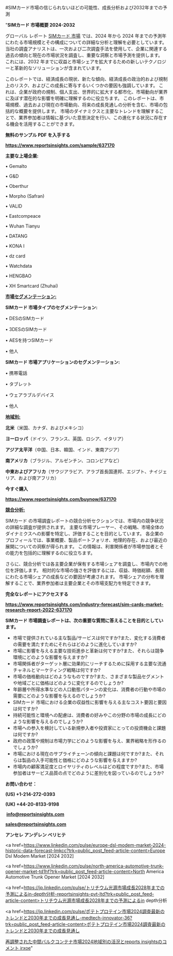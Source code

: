 #SIMカード市場の信じられないほどの可能性、成長分析および2032年までの予測

"<strong>SIMカード 市場概要 2024-2032</strong>

グローバル レポート <a href=https://www.reportsinsights.com/sample/637170>SIMカード 市場</a> では、2024 年から 2024 年までの予測年にわたる市場規模とその構成についての詳細な分析と理解を必要としています。 当社の調査アナリストは、一次および二次調査手法を使用して、企業に関連する過去の傾向と現在の市場状況を調査し、重要な洞察と市場予測を提供します。 これには、2032 年までに収益と市場シェアを拡大​​するための新しいテクノロジーと革新的なソリューションが含まれています。

このレポートでは、経済成長の現状、新たな傾向、経済成長の政治的および規制上のリスク、およびこの成長に寄与するいくつかの要因も強調しています。 これは、企業が政府の規制、個人支出、世界的に拡大する都市化、市場動向が業界に及ぼす潜在的な影響を明確に理解するのに役立ちます。 このレポートは、市場規模、過去および現在の市場動向、将来の成長見通しの分析を含む、市場の包括的な概要を提供します。 市場のダイナミクスと主要なトレンドを理解することで、業界参加者は情報に基づいた意思決定を行い、この進化する状況に存在する機会を活用することができます。

<strong><b>無料のサンプル PDF を入手する</b></strong>

<a href=https://www.reportsinsights.com/sample/637170><strong><u>https://www.reportsinsights.com/sample/637170</u></strong></a>

<strong>主要な上場企業:</strong>

• Gemalto

• G&D

• Oberthur

• Morpho (Safran)

• VALID

• Eastcompeace

• Wuhan Tianyu

• DATANG

• KONA I

• dz card

• Watchdata

• HENGBAO

• XH Smartcard (Zhuhai)

<strong><u>市場セグメンテーション</u></strong><strong><u>:</u></strong>

<strong>SIMカード 市場タイプのセグメンテーション:</strong>

• DESのSIMカード

• 3DESのSIMカード

• AESを持つSIMカード

• 他人

<strong>SIMカード 市場アプリケーションのセグメンテーション:</strong>

• 携帯電話

• タブレット

• ウェアラブルデバイス

• 他人

<strong><u>地域別</u></strong><strong><u>:</u></strong>

<strong>北米</strong>（米国、カナダ、およびメキシコ）

<strong>ヨーロッパ</strong>（ドイツ、フランス、英国、ロシア、イタリア）

<strong>アジア太平洋</strong>（中国、日本、韓国、インド、東南アジア）

<strong>南アメリカ</strong>（ブラジル、アルゼンチン、コロンビアなど）

<strong>中東およびアフリカ</strong>（サウジアラビア、アラブ首長国連邦、エジプト、ナイジェリア、および南アフリカ）

<strong>今すぐ購入</strong>

<a href=https://www.reportsinsights.com/buynow/637170><strong><u>https://www.reportsinsights.com/buynow/637170</u></strong></a>

<strong><u>競合分析:</u></strong>

SIMカード の市場調査レポートの競合分析セクションでは、市場内の競争状況の詳細な調査が提供されます。 主要な市場プレーヤー、その戦略、市場全体のダイナミクスへの影響を特定し、評価することを目的としています。 各企業のプロフィールでは、事業概要、製品ポートフォリオ、地理的存在、および最近の展開についての洞察が得られます。 この情報は、利害関係者が市場参加者とその能力を包括的に理解するのに役立ちます。

さらに、競合分析では各主要企業が保有する市場シェアを調査し、市場内での地位を評価します。 相対的な市場の強さを評価するには、収益、時価総額、長期にわたる市場シェアの成長などの要因が考慮されます。 市場シェアの分布を理解することで、業界参加者は主要企業とその市場支配力を特定できます。

<strong>完全なレポートにアクセスする</strong>

<a href=https://www.reportsinsights.com/industry-forecast/sim-cards-market-research-report-2022-637170><strong><u><b>https://www.reportsinsights.com/industry-forecast/sim-cards-market-research-report-2022-637170</b></u></strong></a>

<strong><b>SIMカード 市場調査レポートは、次の重要な質問に答えることを目的としています。</b></strong>
<ul>
  <li>市場で提供されている主な製品/サービスは何ですか?また、変化する消費者の需要を満たすためにそれらはどのように進化していますか?</li>
  <li>市場に影響を与える主要な技術進歩と革新は何ですか?また、それらは競争環境にどのような影響を与えますか?</li>
  <li>市場関係者がターゲット層に効果的にリーチするために採用する主要な流通チャネルとマーケティング戦略は何ですか?</li>
  <li>市場の価格動向はどのようなものですか?また、さまざまな製品セグメントや地域ごとに価格はどのように変化するのでしょうか?</li>
  <li>年齢層や所得水準などの人口動態パターンの変化は、消費者の行動や市場の需要にどのような影響を与えるのでしょうか?</li>
  <li>SIMカード 市場における企業の収益性に影響を与える主なコスト要因と要因は何ですか?</li>
  <li>持続可能性と環境への配慮は、消費者の好みやこの分野の市場の成長にどのような影響を与えるのでしょうか?</li>
  <li>市場への参入を検討している新規参入者や投資家にとっての投資機会と課題は何ですか?</li>
  <li>政府の政策や規制は市場力学にどのような影響を与え、業界戦略を形作るのでしょうか?</li>
  <li>市場における現在のサプライチェーンの傾向と課題は何ですか?また、それらは製品の入手可能性と価格にどのような影響を与えますか?</li>
  <li>市場内の顧客満足度とロイヤリティのレベルはどの程度ですか?また、市場参加者はサービス品質の点でどのように差別化を図っているのでしょうか?</li>
</ul>
<strong>お問い合わせ：</strong>

<strong>(US) +1-214-272-0393</strong>

<strong>(UK) +44-20-8133-9198</strong>

<strong> </strong><a href=info@reportsinsights.com><strong><u>info@reportsinsights.com</u></strong></a>

<a href=sales@reportsinsights.com><strong><u>sales@reportsinsights.com</u></strong></a>

<strong>アンセレ アンデレン ベリヒテ</strong>

<a href=https://www.linkedin.com/pulse/europe-dsl-modem-market-2024-historic-data-forecast-lmkcc?trk=public_post_feed-article-content>Europe Dsl Modem Market [2024 2032]</a>

<a href=https://www.linkedin.com/pulse/north-america-automotive-trunk-opener-market-td1hf?trk=public_post_feed-article-content>North America Automotive Trunk Opener Market [2024 2032]</a>

<a href=https://jp.linkedin.com/pulse/トリチウム光源市場成長2028年までの予測によるin-depth分析-reportsinsights-pvt-ltd?trk=public_post_feed-article-content>トリチウム光源市場成長2028年までの予測によるin depth分析</a>

<a href=https://jp.linkedin.com/pulse/ポテトプロテイン市場2024調査最新のトレンドと2030年までの成長見通し-medtech-innovator-36?trk=public_post_feed-article-content>ポテトプロテイン市場2024調査最新のトレンドと2030年までの成長見通し</a>

<a href=https://www.linkedin.com/pulse/再調整された中間バルクコンテナ市場2024地域別の活況とreports-insightsのコメント-irxoe/>再調整された中間バルクコンテナ市場2024地域別の活況とreports insightsのコメント irxoe</a>"
